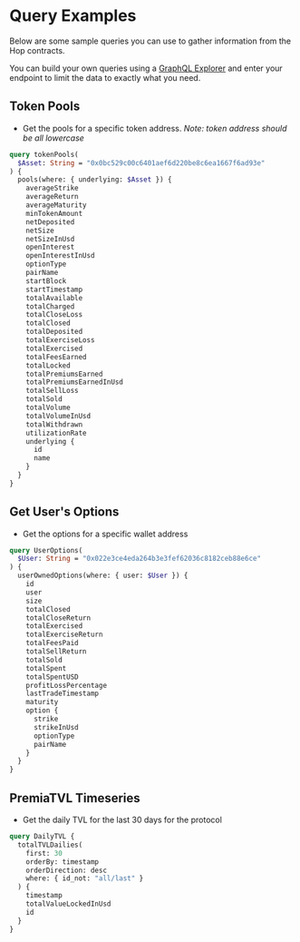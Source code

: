 # Query Examples

Below are some sample queries you can use to gather information from the Hop contracts.

You can build your own queries using a [GraphQL Explorer](https://graphiql-online.com/graphiql) and enter your endpoint to limit the data to exactly what you need.

## Token Pools

* Get the pools for a specific token address. _Note: token address should be all lowercase_

```graphql
query tokenPools(
  $Asset: String = "0x0bc529c00c6401aef6d220be8c6ea1667f6ad93e"
) {
  pools(where: { underlying: $Asset }) {
    averageStrike
    averageReturn
    averageMaturity
    minTokenAmount
    netDeposited
    netSize
    netSizeInUsd
    openInterest
    openInterestInUsd
    optionType
    pairName
    startBlock
    startTimestamp
    totalAvailable
    totalCharged
    totalCloseLoss
    totalClosed
    totalDeposited
    totalExerciseLoss
    totalExercised
    totalFeesEarned
    totalLocked
    totalPremiumsEarned
    totalPremiumsEarnedInUsd
    totalSellLoss
    totalSold
    totalVolume
    totalVolumeInUsd
    totalWithdrawn
    utilizationRate
    underlying {
      id
      name
    }
  }
}
```

## Get User's Options

* Get the options for a specific wallet address

```graphql
query UserOptions(
  $User: String = "0x022e3ce4eda264b3e3fef62036c8182ceb88e6ce"
) {
  userOwnedOptions(where: { user: $User }) {
    id
    user
    size
    totalClosed
    totalCloseReturn
    totalExercised
    totalExerciseReturn
    totalFeesPaid
    totalSellReturn
    totalSold
    totalSpent
    totalSpentUSD
    profitLossPercentage
    lastTradeTimestamp
    maturity
    option {
      strike
      strikeInUsd
      optionType
      pairName
    }
  }
}
```

## PremiaTVL Timeseries

* Get the daily TVL for the last 30 days for the protocol

```graphql
query DailyTVL {
  totalTVLDailies(
    first: 30
    orderBy: timestamp
    orderDirection: desc
    where: { id_not: "all/last" }
  ) {
    timestamp
    totalValueLockedInUsd
    id
  }
}
```
